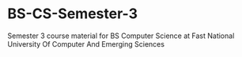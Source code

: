 # BS-CS-Semester-3
Semester 3 course material for BS Computer Science at Fast National University Of Computer And Emerging Sciences
